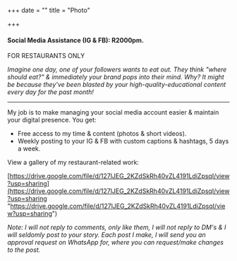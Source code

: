 +++
date = ""
title = "Photo"

+++
#### Social Media Assistance (IG & FB): R2000pm.

FOR RESTAURANTS ONLY

_Imagine one day, one of your followers wants to eat out. They think "where should eat?" & immediately your brand pops into their mind. Why? It might be because they've been blasted by your high-quality-educational content every day for the past month!_

***

My job is to make managing your social media account easier & maintain your digital presence. You get:

* Free access to my time & content (photos & short videos).
* Weekly posting to your IG & FB with custom captions & hashtags, 5 days a week.

View a gallery of my restaurant-related work:

[https://drive.google.com/file/d/127lJEG_2KZdSkRh40vZL4191LdiZpsqI/view?usp=sharing](https://drive.google.com/file/d/127lJEG_2KZdSkRh40vZL4191LdiZpsqI/view?usp=sharing "https://drive.google.com/file/d/127lJEG_2KZdSkRh40vZL4191LdiZpsqI/view?usp=sharing")

_Note: I will not reply to comments, only like them, I will not reply to DM's & I will seldomly post to your story. Each post I make, I will send you an approval request on WhatsApp for, where you can request/make changes to the post._
